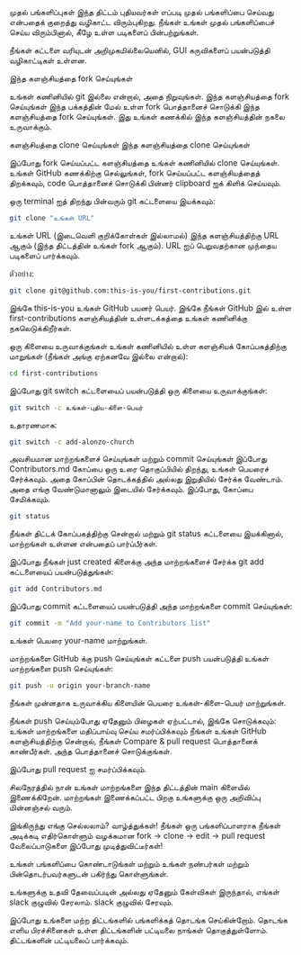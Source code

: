 முதல் பங்களிப்புகள்
இந்த திட்டம் புதியவர்கள் எப்படி முதல் பங்களிப்பை செய்வது என்பதைக் குறைத்து வழிகாட்ட விரும்புகிறது. நீங்கள் உங்கள் முதல் பங்களிப்பைச் செய்ய விரும்பினால், கீழே உள்ள படிகளைப் பின்பற்றுங்கள்.

நீங்கள் கட்டளை வரியுடன் அறிமுகமில்லையெனில், GUI கருவிகளைப் பயன்படுத்தி வழிகாட்டிகள் உள்ளன.

இந்த களஞ்சியத்தை fork செய்யுங்கள்

உங்கள் கணினியில் git இல்லை என்றால், அதை நிறுவுங்கள்.
இந்த களஞ்சியத்தை fork செய்யுங்கள்
இந்த பக்கத்தின் மேல் உள்ள fork பொத்தானைச் சொடுக்கி இந்த களஞ்சியத்தை fork செய்யுங்கள். இது உங்கள் கணக்கில் இந்த களஞ்சியத்தின் நகலை உருவாக்கும்.

களஞ்சியத்தை clone செய்யுங்கள்
இந்த களஞ்சியத்தை clone செய்யுங்கள்

இப்போது fork செய்யப்பட்ட களஞ்சியத்தை உங்கள் கணினியில் clone செய்யுங்கள். உங்கள் GitHub கணக்கிற்கு செல்லுங்கள், fork செய்யப்பட்ட களஞ்சியத்தைத் திறக்கவும், code பொத்தானைச் சொடுக்கி பின்னர் clipboard ஐக் கிளிக் செய்யவும்.

ஒரு terminal ஐத் திறந்து பின்வரும் git கட்டளையை இயக்கவும்:

```bash
git clone "உங்கள் URL"
```
உங்கள் URL (இடைவெளி குறிக்கோள்கள் இல்லாமல்) இந்த களஞ்சியத்திற்கு URL ஆகும் (இந்த திட்டத்தின் உங்கள் fork ஆகும்). URL ஐப் பெறுவதற்கான முந்தைய படிகளைப் பார்க்கவும்.

ตัวอย่าง:

```bash
git clone git@github.com:this-is-you/first-contributions.git
```
இங்கே this-is-you உங்கள் GitHub பயனர் பெயர். இங்கே நீங்கள் GitHub இல் உள்ள first-contributions களஞ்சியத்தின் உள்ளடக்கத்தை உங்கள் கணினிக்கு நகலெடுக்கிறீர்கள்.

ஒரு கிளையை உருவாக்குங்கள்
உங்கள் கணினியில் உள்ள களஞ்சியக் கோப்பகத்திற்கு மாறுங்கள் (நீங்கள் அங்கு ஏற்கனவே இல்லை என்றால்):

```bash
cd first-contributions
```
இப்போது git switch கட்டளையைப் பயன்படுத்தி ஒரு கிளையை உருவாக்குங்கள்:

```bash
git switch -c உங்கள்-புதிய-கிளை-பெயர்
```
உதாரணமாக:

```bash
git switch -c add-alonzo-church
```

அவசியமான மாற்றங்களைச் செய்யுங்கள் மற்றும் commit செய்யுங்கள்
இப்போது Contributors.md கோப்பை ஒரு உரை தொகுப்பியில் திறந்து, உங்கள் பெயரைச் சேர்க்கவும். அதை கோப்பின் தொடக்கத்தில் அல்லது இறுதியில் சேர்க்க வேண்டாம். அதை எங்கு வேண்டுமானாலும் இடையில் சேர்க்கவும். இப்போது, கோப்பை சேமிக்கவும்.

```bash
git status
```

நீங்கள் திட்டக் கோப்பகத்திற்கு சென்றால் மற்றும் git status கட்டளையை இயக்கினால், மாற்றங்கள் உள்ளன என்பதைப் பார்ப்பீர்கள்.

இப்போது நீங்கள் just created கிளைக்கு அந்த மாற்றங்களைச் சேர்க்க git add கட்டளையைப் பயன்படுத்துங்கள்:

```bash
git add Contributors.md
```
இப்போது commit கட்டளையைப் பயன்படுத்தி அந்த மாற்றங்களை commit செய்யுங்கள்:

```bash
git commit -m "Add your-name to Contributors list"
```
உங்கள் பெயரை your-name மாற்றுங்கள்.

மாற்றங்களை GitHub க்கு push செய்யுங்கள்
கட்டளை push பயன்படுத்தி உங்கள் மாற்றங்களை push செய்யுங்கள்:

```bash
git push -u origin your-branch-name
```
நீங்கள் முன்னதாக உருவாக்கிய கிளையின் பெயரை உங்கள்-கிளை-பெயர் மாற்றுங்கள்.

நீங்கள் push செய்யும்போது ஏதேனும் பிழைகள் ஏற்பட்டால், இங்கே சொடுக்கவும்:
உங்கள் மாற்றங்களை மதிப்பாய்வு செய்ய சமர்ப்பிக்கவும்
நீங்கள் உங்கள் GitHub களஞ்சியத்திற்கு சென்றால், நீங்கள் Compare & pull request பொத்தானைக் காண்பீர்கள். அந்த பொத்தானைச் சொடுக்குங்கள்.

இப்போது pull request ஐ சமர்ப்பிக்கவும்.

சிலநேரத்தில் நான் உங்கள் மாற்றங்களை இந்த திட்டத்தின் main கிளையில் இணைக்கிறேன். மாற்றங்கள் இணைக்கப்பட்ட பிறகு உங்களுக்கு ஒரு அறிவிப்பு மின்னஞ்சல் வரும்.

இங்கிருந்து எங்கு செல்லலாம்?
வாழ்த்துக்கள்! நீங்கள் ஒரு பங்களிப்பாளராக நீங்கள் அடிக்கடி எதிர்கொள்ளும் வழக்கமான fork -> clone -> edit -> pull request வேலைப்பாடுகளை இப்போது முடித்துவிட்டீர்கள்!

உங்கள் பங்களிப்பை கொண்டாடுங்கள் மற்றும் உங்கள் நண்பர்கள் மற்றும் பின்தொடர்பவர்களுடன் பகிர்ந்து கொள்ளுங்கள்.

உங்களுக்கு உதவி தேவைப்படின் அல்லது ஏதேனும் கேள்விகள் இருந்தால், எங்கள் slack குழுவில் சேரலாம். slack குழுவில் சேரவும்.

இப்போது உங்களை மற்ற திட்டங்களில் பங்களிக்கத் தொடங்க செய்கின்றோம். தொடங்க எளிய பிரச்சினைகள் உள்ள திட்டங்களின் பட்டியலை நாங்கள் தொகுத்துள்ளோம். திட்டங்களின் பட்டியலைப் பார்க்கவும்.